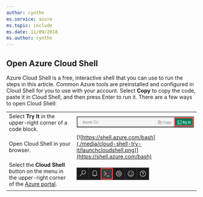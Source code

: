 ```yaml
---
author: cynthn
ms.service: azure
ms.topic: include
ms.date: 11/09/2018
ms.author: cynthn
---
```


## Open Azure Cloud Shell

Azure Cloud Shell is a free, interactive shell that you can use to run the steps in this article. Common Azure tools are preinstalled and configured in Cloud Shell for you to use with your account. Select **Copy** to copy the code, paste it in Cloud Shell, and then press Enter to run it. There are a few ways to open Cloud Shell:

|  |   |
|-----------------------------------------------|---|
| Select **Try It** in the upper-right corner of a code block. | ![Cloud Shell in this article](./media/cloud-shell-try-it/cli-try-it.png) |
| Open Cloud Shell in your browser. | [![https://shell.azure.com/bash](./media/cloud-shell-try-it/launchcloudshell.png)](https://shell.azure.com/bash) |
| Select the **Cloud Shell** button on the menu in the upper-right corner of the [Azure portal](https://portal.azure.com). |	![Cloud Shell in the portal](./media/cloud-shell-try-it/cloud-shell-menu.png) |
|  |  |

